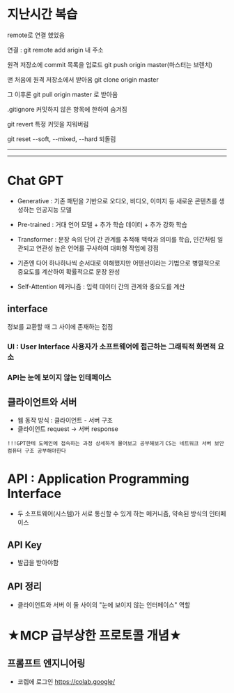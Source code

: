 # 지난시간 복습
remote로 연결 했었음

연결 : git remote add arigin 내 주소

원격 저장소에 commit 목록을 업로드 git push origin master(마스터는 브렌치)

맨 처음에 원격 저장소에서 받아옴 git clone origin master

그 이후론 git pull origin master 로 받아옴

.gitignore 커밋하지 않은 항목에 한하여 숨겨짐

git revert 특정 커밋을 지워버림

git reset --soft, --mixed, --hard 되돌림

---
---

# Chat GPT
- Generative : 기존 패턴을 기반으로 오디오, 비디오, 이미지 등 새로운 콘텐츠를 생성하는 인공지능 모델
- Pre-trained : 거대 언어 모델 + 추가 학습 데이터 + 추가 강화 학습
- Transformer : 문장 속의 단어 간 관계를 추적해 맥락과 의미를 학습, 인간처럼 일관되고 연관성 높은 언어를 구사하여 대화형 작업에 강점
- 기존엔 다어 하나하나씩 순서대로 이해했지만 어텐션이라는 기법으로 병렬적으로 중요도를 계산하여 확률적으로 문장 완성

- Self-Attention 메커니즘 : 입력 데이터 간의 관계와 중요도를 계산

## interface
정보를 교환할 때 그 사이에 존재하는 접점

### UI : User Interface 사용자가 소프트웨어에 접근하는 그래픽적 화면적 요소
### API는 눈에 보이지 않는 인테페이스
## 클라이언트와 서버
- 웹 동작 방식 : 클라이언트 - 서버 구조
- 클라이언트 request -> 서버 response

`!!!GPT한테 도메인에 접속하는 과정 상세하게 물어보고 공부해보기`
`CS는 네트워크 서버 보안 컴퓨터 구조 공부해야한다`
# API : Application Programming Interface
- 두 소프트웨어(시스템)가 서로 통신할 수 있게 하는 메커니즘, 약속된 방식의 인터페이스
## API Key
- 발급을 받아야함
## API 정리
- 클라이언트와 서버 이 둘 사이의 "눈에 보이지 않는 인터페이스" 역할

# ★MCP 급부상한 프로토콜 개념★
## 프롬프트 엔지니어링
- 코렙에 로그인 https://colab.google/

